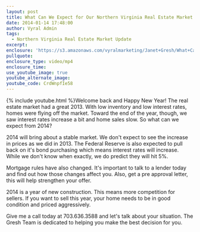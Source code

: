 ```yaml
---
layout: post
title: What Can We Expect for Our Northern Virginia Real Estate Market in 2014?
date: 2014-01-14 17:48:00
author: Vyral Admin
tags:
  - Northern Virginia Real Estate Market Update
excerpt:
enclosure: 'https://s3.amazonaws.com/vyralmarketing/Janet+Gresh/What+Can+We+Expect+for+Our+Northern+Virginia+Real+Estate+Market+in+2014%253F.mp4'
pullquote:
enclosure_type: video/mp4
enclosure_time:
use_youtube_image: true
youtube_alternate_image:
youtube_code: CrdWnpfIe58
---
```



{% include youtube.html %}Welcome back and Happy New Year! The real estate market had a great 2013. With low inventory and low interest rates, homes were flying off the market. Toward the end of the year, though, we saw interest rates increase a bit and home sales slow. So what can we expect from 2014?

2014 will bring about a stable market. We don't expect to see the increase in prices as we did in 2013. The Federal Reserve is also expected to pull back on it's bond purchasing which means interest rates will increase. While we don't know when exactly, we do predict they will hit 5%.

Mortgage rules have also changed. It's important to talk to a lender today and find out how those changes affect you. Also, get a pre approval letter, this will help strengthen your offer.

2014 is a year of new construction. This means more competition for sellers. If you want to sell this year, your home needs to be in good condition and priced aggressively.

Give me a call today at 703.636.3588 and let's talk about your situation. The Gresh Team is dedicated to helping you make the best decision for you.